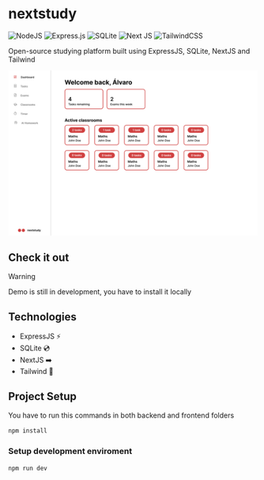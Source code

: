 # nextstudy

![NodeJS](https://img.shields.io/badge/node.js-6DA55F?style=for-the-badge&logo=node.js&logoColor=white)
![Express.js](https://img.shields.io/badge/express.js-%23404d59.svg?style=for-the-badge&logo=express&logoColor=%2361DAFB)
![SQLite](https://img.shields.io/badge/sqlite-%2307405e.svg?style=for-the-badge&logo=sqlite&logoColor=white)
![Next JS](https://img.shields.io/badge/Next-black?style=for-the-badge&logo=next.js&logoColor=white)
![TailwindCSS](https://img.shields.io/badge/tailwindcss-%2338B2AC.svg?style=for-the-badge&logo=tailwind-css&logoColor=white)

Open-source studying platform built using ExpressJS, SQLite, NextJS and Tailwind  

<p align="center">
  <img src="https://raw.githubusercontent.com/alvgonzx/nextstudy/master/nextstudy.png" />
</p>

## Check it out

> [!WARNING]  
> Demo is still in development, you have to install it locally

## Technologies

-   ExpressJS ⚡️
-   SQLite 💿
-   NextJS ➡️
-   Tailwind 🔵

## Project Setup

You have to run this commands in both backend and frontend folders

```sh
npm install
```

### Setup development enviroment

```sh
npm run dev
```